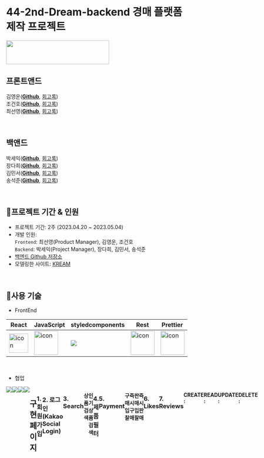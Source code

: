 # 44-2nd-Dream-backend 경매 플랫폼 제작 프로젝트

<img src=https://user-images.githubusercontent.com/121158293/236659809-3ff8df57-9fe3-4515-93da-a2581b72d309.png width="280" height="65">

<br>

## 프론트앤드
김영운([**Github**](https://github.com/), [회고록]())<br>
조건호([**Github**](https://github.com/), [회고록]())<br>
최선영([**Github**](https://github.com/suny0ung), [회고록](https://note-ballpen.tistory.com/24))<br>

<br>

## 백앤드
박세익([**Github**](https://github.com/), [회고록](https://walwaldev.tistory.com/))<br>
장다희([**Github**](https://github.com/walwald), [회고록](https://walwaldev.tistory.com/))<br>
김민서([**Github**](https://github.com/), [회고록](https://walwaldev.tistory.com/))<br>
송석준([**Github**](https://github.com/), [회고록](https://walwaldev.tistory.com/))<br>

<br>

## 📍프로젝트 기간 & 인원
* 프로젝트 기간: 2주 (2023.04.20 ~ 2023.05.04)   
* 개발 인원:  
  `Frontend`: 최선영(Product Manager), 김영운, 조건호 <br>
  `Backend`: 박세익(Project Manager), 장다희, 김민서, 송석준 <br>
* [백엔드 Github 저장소](https://github.com/wecode-bootcamp-korea/44-2nd-Dream-backend)
* 모델링한 사이트: [KREAM](https://kream.co.kr/)
<br>

## 📍사용 기술

* FrontEnd   

 |React|JavaScript|styledcomponents|Rest|Prettier|
|---|---|---|---|---|
|<div style="display: flex; align-items: flex-start;"><img src="https://techstack-generator.vercel.app/react-icon.svg" alt="icon" width="52" height="52" /></div>| <div style="display: flex; align-items: flex-start;"><img src="https://techstack-generator.vercel.app/js-icon.svg" alt="icon" width="65" height="65" /></div>| <div style="display: flex; align-items: flex-start;"><img src="https://img.shields.io/badge/styledcomponents-DB7093?style=for-the-badge&logo=styledcomponents&logoColor=white"> </div>|<div style="display: flex; align-items: flex-start;"><img src="https://techstack-generator.vercel.app/restapi-icon.svg" alt="icon" width="65" height="65" /></div>|<div style="display: flex; align-items: flex-start;"><img src="https://techstack-generator.vercel.app/prettier-icon.svg" alt="icon" width="65" height="65" /></div>|<div style="display: flex; align-items: flex-start;"><img src="https://techstack-generator.vercel.app/docker-icon.svg" alt="icon" width="65" height="65" /></div>|<div style="display: flex; align-items: flex-start;"><img src="https://techstack-generator.vercel.app/aws-icon.svg" alt="icon" width="65" height="65" /></div>|
<br>



</div>

* 협업 <br>
<div style="display: flex; align-items: flex-start;">
<img src="https://img.shields.io/badge/github-181717?style=for-the-badge&logo=github&logoColor=white">
<img src="https://img.shields.io/badge/trello-0055cc?style=for-the-badge&logo=trello&logoColor=yellow">
<img src="https://img.shields.io/badge/slack-4A154B?style=for-the-badge&logo=Slack&logoColor=wihte">
<img src="https://img.shields.io/badge/notion-000000?style=for-the-badge&logo=notion&logoColor=white">
<br>
<br>


 ## 구현 페이지
 

 ### 1. 회원가입

<br> 

### 2. 로그인(Kakao Social Login)

<br> 
 
### 3. Search
 
 **상품 검색**
 
 **인기상품 검색**
 
<br>
 
### 4. 제품 필터

 
 <br>
 
### 5. Payment
 
 **구매 입찰**
 
 **즉시 구매**
 
 **판매 입찰**
 
 **즉시 판매**
 
 <br>
 
### 6. Likes
 
 <br>
 
 ### 7. Reviews
 
 **CREATE :**
 
 **READ :**
 
 **UPDATE :**
 
 **DELETE :**
 
